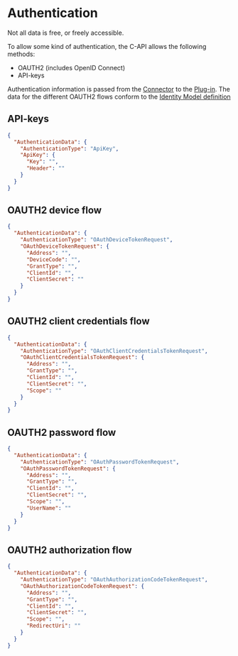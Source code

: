 ﻿# Authentication

Not all data is free, or freely accessible.

To allow some kind of authentication, the C-API allows the following methods:

- OAUTH2 (includes OpenID Connect)
- API-keys

Authentication information is passed from the [Connector](/architecture/connector.md) to the [Plug-in](/architecture/plug-in.md). 
The data for the different OAUTH2 flows conform to the [Identity Model definition](https://identitymodel.readthedocs.io/en/latest/)

## API-keys
```json
{ 
  "AuthenticationData": {
    "AuthenticationType": "ApiKey",
    "ApiKey": {
      "Key": "",
      "Header": ""
    }
  }
}
```

## OAUTH2 device flow
```json
{
  "AuthenticationData": {
    "AuthenticationType": "OAuthDeviceTokenRequest",
    "OAuthDeviceTokenRequest": {
      "Address": "",
      "DeviceCode": "",
      "GrantType": "",
      "ClientId": "",
      "ClientSecret": ""
    }
  }
}
```

## OAUTH2 client credentials flow
```json
{ 
  "AuthenticationData": {
    "AuthenticationType": "OAuthClientCredentialsTokenRequest",
    "OAuthClientCredentialsTokenRequest": {
      "Address": "",
      "GrantType": "",
      "ClientId": "",
      "ClientSecret": "",
      "Scope": ""
    }
  }
}
```

## OAUTH2 password flow
```json
{ 
  "AuthenticationData": {
    "AuthenticationType": "OAuthPasswordTokenRequest",
    "OAuthPasswordTokenRequest": {
      "Address": "",
      "GrantType": "",
      "ClientId": "",
      "ClientSecret": "",
      "Scope": "",
      "UserName": ""
    }
  }
}
```


## OAUTH2 authorization flow
```json
{ 
  "AuthenticationData": {
    "AuthenticationType": "OAuthAuthorizationCodeTokenRequest",
    "OAuthAuthorizationCodeTokenRequest": {
      "Address": "",
      "GrantType": "",
      "ClientId": "",
      "ClientSecret": "",
      "Scope": "",
      "RedirectUri": ""
    }
  }
}
```